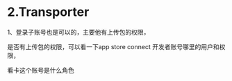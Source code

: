 # 2.Transporter

1、登录子账号也是可以的，主要他有上传包的权限，

是否有上传包的权限，可以看一下app store connect 开发者账号哪里的用户和权限，

看卡这个账号是什么角色
